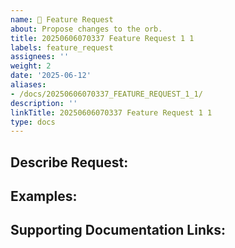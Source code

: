 ```yaml
---
name: 🚀 Feature Request
about: Propose changes to the orb.
title: 20250606070337 Feature Request 1 1
labels: feature_request
assignees: ''
weight: 2
date: '2025-06-12'
aliases:
- /docs/20250606070337_FEATURE_REQUEST_1_1/
description: ''
linkTitle: 20250606070337 Feature Request 1 1
type: docs
---
```


## Describe Request:

## Examples:

## Supporting Documentation Links:


